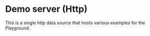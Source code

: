Demo server (Http)
=====

This is a single http data source that hosts various examples for the Playground.
